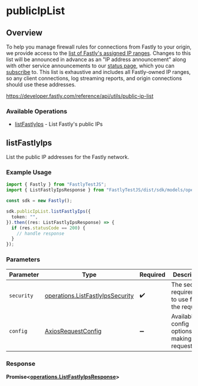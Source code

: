 # publicIpList

## Overview

To help you manage firewall rules for connections from Fastly to your origin, we provide access to the [list of Fastly's assigned IP ranges](https://api.fastly.com/public-ip-list). Changes to this list will be announced in advance as an "IP address announcement" along with other service announcements to our [status page](https://fastlystatus.com/), which you can [subscribe](https://docs.fastly.com/en/guides/fastlys-network-status#subscribing-to-notifications) to. This list is exhaustive and includes all Fastly-owned IP ranges, so any client connections, log streaming reports, and origin connections should use these addresses.

<https://developer.fastly.com/reference/api/utils/public-ip-list>
### Available Operations

* [listFastlyIps](#listfastlyips) - List Fastly's public IPs

## listFastlyIps

List the public IP addresses for the Fastly network.

### Example Usage

```typescript
import { Fastly } from "FastlyTestJS";
import { ListFastlyIpsResponse } from "FastlyTestJS/dist/sdk/models/operations";

const sdk = new Fastly();

sdk.publicIpList.listFastlyIps({
  token: "",
}).then((res: ListFastlyIpsResponse) => {
  if (res.statusCode == 200) {
    // handle response
  }
});
```

### Parameters

| Parameter                                                                            | Type                                                                                 | Required                                                                             | Description                                                                          |
| ------------------------------------------------------------------------------------ | ------------------------------------------------------------------------------------ | ------------------------------------------------------------------------------------ | ------------------------------------------------------------------------------------ |
| `security`                                                                           | [operations.ListFastlyIpsSecurity](../../models/operations/listfastlyipssecurity.md) | :heavy_check_mark:                                                                   | The security requirements to use for the request.                                    |
| `config`                                                                             | [AxiosRequestConfig](https://axios-http.com/docs/req_config)                         | :heavy_minus_sign:                                                                   | Available config options for making requests.                                        |


### Response

**Promise<[operations.ListFastlyIpsResponse](../../models/operations/listfastlyipsresponse.md)>**


